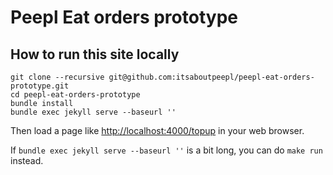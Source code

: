 # Peepl Eat orders prototype

## How to run this site locally

    git clone --recursive git@github.com:itsaboutpeepl/peepl-eat-orders-prototype.git
    cd peepl-eat-orders-prototype
    bundle install
    bundle exec jekyll serve --baseurl ''

Then load a page like <http://localhost:4000/topup> in your web browser.

If `bundle exec jekyll serve --baseurl ''` is a bit long, you can do `make run` instead.
